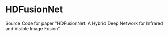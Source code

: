 # HDFusionNet
Source Code for paper "HDFusionNet: A Hybrid Deep Network for Infrared and Visible Image Fusion"

